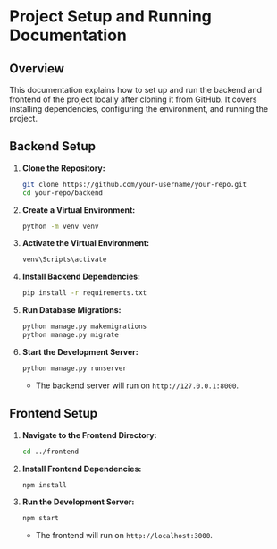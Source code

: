 
# Project Setup and Running Documentation

## Overview
This documentation explains how to set up and run the backend and frontend of the project locally after cloning it from GitHub. 
It covers installing dependencies, configuring the environment, and running the project.

## Backend Setup

1. **Clone the Repository:**
   ```bash
   git clone https://github.com/your-username/your-repo.git
   cd your-repo/backend
   ```

2. **Create a Virtual Environment:**
   ```bash
   python -m venv venv
   ```

3. **Activate the Virtual Environment:**
     ```bash
     venv\Scripts\activate
     ```
 
4. **Install Backend Dependencies:**
   ```bash
   pip install -r requirements.txt
   ```

5. **Run Database Migrations:**
   ```bash
   python manage.py makemigrations
   python manage.py migrate
   ```

6. **Start the Development Server:**
   ```bash
   python manage.py runserver
   ```
   - The backend server will run on `http://127.0.0.1:8000`.

## Frontend Setup

1. **Navigate to the Frontend Directory:**
   ```bash
   cd ../frontend
   ```

2. **Install Frontend Dependencies:**
   ```bash
   npm install
   ```
3. **Run the Development Server:**
   ```bash
   npm start
   ```
   - The frontend will run on `http://localhost:3000`.
